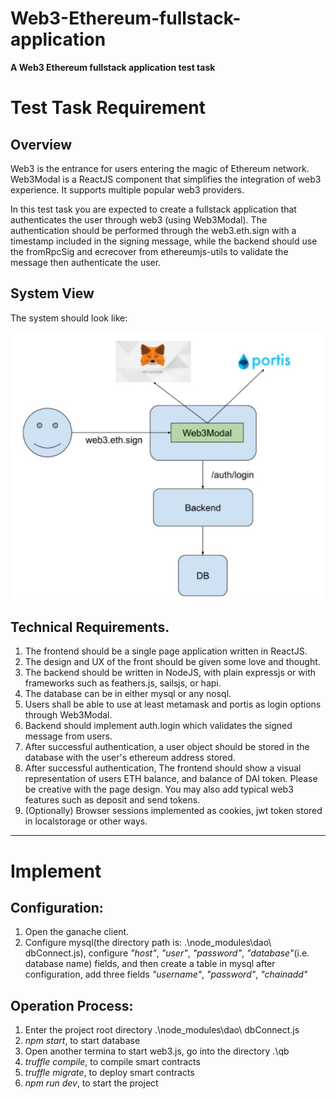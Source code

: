 # Web3-Ethereum-fullstack-application

**A Web3 Ethereum fullstack application test task**

# Test Task Requirement

## Overview

Web3 is the entrance for users entering the magic of Ethereum network. Web3Modal is a ReactJS component that simplifies the integration of web3 experience. It supports multiple popular web3 providers.

In this test task you are expected to create a fullstack application that authenticates the user through web3 (using Web3Modal). The authentication should be performed through the web3.eth.sign with a timestamp included in the signing message, while the backend should use the fromRpcSig and ecrecover from ethereumjs-utils to validate the message then authenticate the user.

## System View

The system should look like:

![system](./system.jpg)

## Technical Requirements.

1. The frontend should be a single page application written in ReactJS.
2. The design and UX of the front should be given some love and thought.
3. The backend should be written in NodeJS, with plain expressjs or with frameworks such as feathers.js, sailsjs, or hapi.
4. The database can be in either mysql or any nosql.
5. Users shall be able to use at least metamask and portis as login options through Web3Modal.
6. Backend should implement auth.login which validates the signed message from users.
7. After successful authentication, a user object should be stored in the database with the user's ethereum address stored.
8. After successful authentication, The frontend should show a visual representation of users ETH balance, and balance of DAI token. Please be creative with the page design. You may also add typical web3 features such as deposit and send tokens.
9. (Optionally) Browser sessions implemented as cookies, jwt token stored in localstorage or other ways.

---

# Implement

## Configuration:

1. Open the ganache client.
2. Configure mysql(the directory path is: .\node_modules\dao\ dbConnect.js), configure *"host"*, *"user"*, *"password"*, *"database"*(i.e. database name) fields, and then create a table in mysql after configuration, add three fields *"username"*, *"password"*, *"chainadd"*

## Operation Process:

1. Enter the project root directory .\node_modules\dao\ dbConnect.js 
2. *npm start*, to start database
3. Open another termina to start web3.js, go into the directory .\qb
4. *truffle compile*, to compile smart contracts
5. *truffle migrate*, to deploy smart contracts
6. *npm run dev*, to start the project

